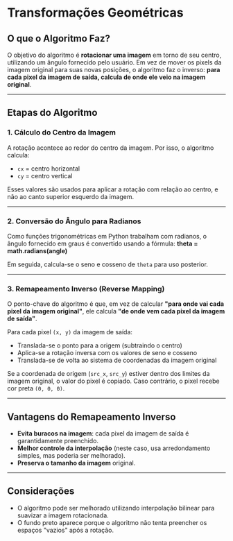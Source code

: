 # Transformações Geométricas

## O que o Algoritmo Faz?

O objetivo do algoritmo é **rotacionar uma imagem** em torno de seu centro, utilizando um ângulo fornecido pelo usuário. Em vez de mover os pixels da imagem original para suas novas posições, o algoritmo faz o inverso: **para cada pixel da imagem de saída, calcula de onde ele veio na imagem original**.

---

## Etapas do Algoritmo

### 1. Cálculo do Centro da Imagem

A rotação acontece ao redor do centro da imagem. Por isso, o algoritmo calcula:

- `cx` = centro horizontal
- `cy` = centro vertical

Esses valores são usados para aplicar a rotação com relação ao centro, e não ao canto superior esquerdo da imagem.

---

### 2. Conversão do Ângulo para Radianos

Como funções trigonométricas em Python trabalham com radianos, o ângulo fornecido em graus é convertido usando a fórmula: **theta = math.radians(angle)**

Em seguida, calcula-se o seno e cosseno de `theta` para uso posterior.

---

### 3. Remapeamento Inverso (Reverse Mapping)

O ponto-chave do algoritmo é que, em vez de calcular **"para onde vai cada pixel da imagem original"**, ele calcula **"de onde vem cada pixel da imagem de saída"**.

Para cada pixel `(x, y)` da imagem de saída:

- Translada-se o ponto para a origem (subtraindo o centro)
- Aplica-se a rotação inversa com os valores de seno e cosseno
- Translada-se de volta ao sistema de coordenadas da imagem original

Se a coordenada de origem (`src_x`, `src_y`) estiver dentro dos limites da imagem original, o valor do pixel é copiado. Caso contrário, o pixel recebe cor preta `(0, 0, 0)`.

---

## Vantagens do Remapeamento Inverso

- **Evita buracos na imagem**: cada pixel da imagem de saída é garantidamente preenchido.
- **Melhor controle da interpolação** (neste caso, usa arredondamento simples, mas poderia ser melhorado).
- **Preserva o tamanho da imagem** original.

---

## Considerações

- O algoritmo pode ser melhorado utilizando interpolação bilinear para suavizar a imagem rotacionada.
- O fundo preto aparece porque o algoritmo não tenta preencher os espaços "vazios" após a rotação.
